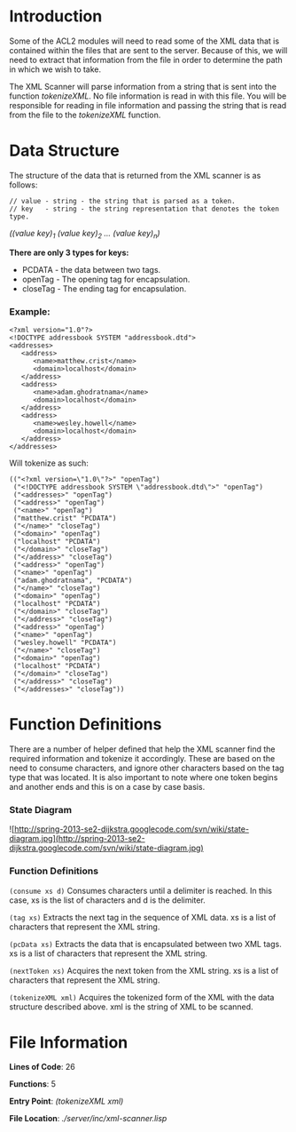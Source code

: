 # Introduction #

Some of the ACL2 modules will need to read some of the XML data that is contained within the files that are sent to the server.  Because of this, we will need to extract that information from the file in order to determine the path in which we wish to take.

The XML Scanner will parse information from a string that is sent into the function _tokenizeXML_.  No file information is read in with this file.  You will be responsible for reading in file information and passing the string that is read from the file to the _tokenizeXML_ function.

# Data Structure #

The structure of the data that is returned from the XML scanner is as follows:

```
// value - string - the string that is parsed as a token.
// key   - string - the string representation that denotes the token type.
```

_((value key)<sub>1</sub> (value key)<sub>2</sub> ... (value key)<sub>n</sub>)_

 **There are only 3 types for keys:**
  * PCDATA - the data between two tags.
  * openTag - The opening tag for encapsulation.
  * closeTag - The ending tag for encapsulation.

### Example: ###
```
<?xml version="1.0"?>
<!DOCTYPE addressbook SYSTEM "addressbook.dtd">
<addresses>
   <address>
      <name>matthew.crist</name>
      <domain>localhost</domain>
   </address>
   <address>
      <name>adam.ghodratnama</name>
      <domain>localhost</domain>
   </address>
   <address>
      <name>wesley.howell</name>
      <domain>localhost</domain>
   </address>
</addresses>
```

Will tokenize as such:

```
(("<?xml version=\"1.0\"?>" "openTag")
 ("<!DOCTYPE addressbook SYSTEM \"addressbook.dtd\">" "openTag")
 ("<addresses>" "openTag")
 ("<address>" "openTag")
 ("<name>" "openTag")
 ("matthew.crist" "PCDATA")
 ("</name>" "closeTag")
 ("<domain>" "openTag")
 ("localhost" "PCDATA")
 ("</domain>" "closeTag")
 ("</address>" "closeTag")
 ("<address>" "openTag")
 ("<name>" "openTag")
 ("adam.ghodratnama", "PCDATA")
 ("</name>" "closeTag")
 ("<domain>" "openTag")
 ("localhost" "PCDATA")
 ("</domain>" "closeTag")
 ("</address>" "closeTag")
 ("<address>" "openTag")
 ("<name>" "openTag")
 ("wesley.howell" "PCDATA")
 ("</name>" "closeTag")
 ("<domain>" "openTag")
 ("localhost" "PCDATA")
 ("</domain>" "closeTag")
 ("</address>" "closeTag")
 ("</addresses>" "closeTag"))
```

# Function Definitions #
There are a number of helper defined that help the XML scanner find the required information and tokenize it accordingly.  These are based on the need to consume characters, and ignore other characters based on the tag type that was located.  It is also important to note where one token begins and another ends and this is on a case by case basis.

### State Diagram ###
![http://spring-2013-se2-dijkstra.googlecode.com/svn/wiki/state-diagram.jpg](http://spring-2013-se2-dijkstra.googlecode.com/svn/wiki/state-diagram.jpg)

### Function Definitions ###
`(consume xs d)` Consumes characters until a delimiter is reached.  In this case, xs is the list of characters and d is the delimiter.

`(tag xs)` Extracts the next tag in the sequence of XML data.  xs is a list of characters that represent the XML string.

`(pcData xs)` Extracts the data that is encapsulated between two XML tags.  xs is a list of characters that represent the XML string.

`(nextToken xs)` Acquires the next token from the XML string.  xs is a list of characters that represent the XML string.

`(tokenizeXML xml)` Acquires the tokenized form of the XML with the data structure described above.  xml is the string of XML to be scanned.

# File Information #
**Lines of Code**: 26

**Functions**: 5

**Entry Point**: _(tokenizeXML xml)_

**File Location**: _./server/inc/xml-scanner.lisp_